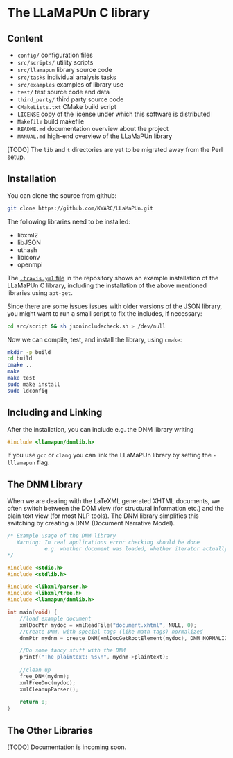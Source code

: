 The LLaMaPUn C library
======================

Content
-------
* `config/` configuration files
* `src/scripts/` utility scripts
* `src/llamapun` library source code
* `src/tasks` individual analysis tasks
* `src/examples` examples of library use
* `test/` test source code and data
* `third_party/` third party source code
* `CMakeLists.txt` CMake build script
* `LICENSE` copy of the license under which this software is distributed
* `Makefile` build makefile
* `README.md` documentation overview about the project
* `MANUAL.md` high-end overview of the LLaMaPUn library

[TODO] The `lib` and `t` directories are yet to be migrated away from the Perl setup.

Installation
------------

You can clone the source from github:
```bash
git clone https://github.com/KWARC/LLaMaPUn.git
```

The following libraries need to be installed:
* libxml2
* libJSON
* uthash
* libiconv
* openmpi

The [`.travis.yml` file](https://github.com/KWARC/LLaMaPUn/blob/master/.travis.yml) in the repository shows an example installation of the
LLaMaPUn C library, including the installation of the above mentioned libraries using `apt-get`.

Since there are some issues issues with older versions of the JSON library,
you might want to run a small script to fix the includes, if necessary:
```bash
cd src/script && sh jsonincludecheck.sh > /dev/null
```

Now we can compile, test, and install the library, using `cmake`:
```bash
mkdir -p build
cd build
cmake ..
make
make test
sudo make install
sudo ldconfig
```


Including and Linking
---------------------

After the installation, you can include e.g. the DNM library writing
```C
#include <llamapun/dnmlib.h>
```
If you use `gcc` or `clang` you can link the LLaMaPUn library by setting the `-lllamapun` flag.


The DNM Library
---------------

When we are dealing with the LaTeXML generated XHTML documents,
we often switch between the DOM view (for structural information etc.)
and the plain text view (for most NLP tools).
The DNM library simplifies this switching by creating a DNM
(Document Narrative Model).

```C
/* Example usage of the DNM library
   Warning: In real applications error checking should be done
            e.g. whether document was loaded, whether iterator actually exists, ...
*/

#include <stdio.h>
#include <stdlib.h>

#include <libxml/parser.h>
#include <libxml/tree.h>
#include <llamapun/dnmlib.h>

int main(void) {
	//load example document
	xmlDocPtr mydoc = xmlReadFile("document.xhtml", NULL, 0);
	//Create DNM, with special tags (like math tags) normalized
	dnmPtr mydnm = create_DNM(xmlDocGetRootElement(mydoc), DNM_NORMALIZE_TAGS);

	//Do some fancy stuff with the DNM
	printf("The plaintext: %s\n", mydnm->plaintext);
	
	//clean up
	free_DNM(mydnm);
	xmlFreeDoc(mydoc);
	xmlCleanupParser();
	
	return 0;
}
```


The Other Libraries
-------------------

[TODO] Documentation is incoming soon.
